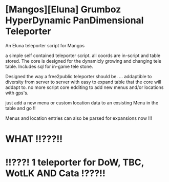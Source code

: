 # [Mangos][Eluna] Grumboz HyperDynamic PanDimensional Teleporter
An Eluna teleporter script for Mangos

a simple self contained teleporter script.
all coords are in-script and table stored.
The core is designed for the dynamicly growing and changing 
tele table.
Includes sql for in-game tele stone.

Designed the way a free2public teleporter should be.  ... addaptible to diversity
from server to server with easy to expand table that the core will addapt to.
no more script core edditing to add new menus and/or locations with gps's.


just add a new menu or custom location data to an exsisting Menu in the table and go !!

Menus and location entries can also be parsed for expansions now !!!

# WHAT !!???!!

# !!???! 1 teleporter for DoW, TBC, WotLK AND Cata !???!!
